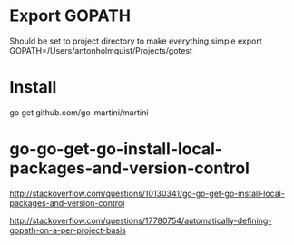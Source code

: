 
# Export GOPATH
Should be set to project directory to make everything simple
export GOPATH=/Users/antonholmquist/Projects/gotest

# Install 
go get github.com/go-martini/martini

# go-go-get-go-install-local-packages-and-version-control
http://stackoverflow.com/questions/10130341/go-go-get-go-install-local-packages-and-version-control

http://stackoverflow.com/questions/17780754/automatically-defining-gopath-on-a-per-project-basis